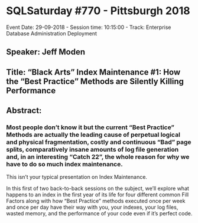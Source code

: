 # SQLSaturday #770 - Pittsburgh 2018
Event Date: 29-09-2018 - Session time: 10:15:00 - Track: Enterprise Database Administration  Deployment
## Speaker: Jeff Moden
## Title: “Black Arts” Index Maintenance #1: How the “Best Practice” Methods are Silently Killing Performance
## Abstract:
### Most people don’t know it but the current “Best Practice” Methods are actually the leading cause of perpetual logical and physical fragmentation, costly and continuous “Bad” page splits, comparatively insane amounts of log file generation and, in an interesting “Catch 22”, the whole reason for why we have to do so much index maintenance.

This isn’t your typical presentation on Index Maintenance.

In this first of two back-to-back sessions on the subject, we’ll explore what happens to an index in the first year of its life for four different common Fill Factors along with how “Best Practice” methods executed once per week and once per day have their way with you, your indexes, your log files, wasted memory, and the performance of your code even if it’s perfect code.
